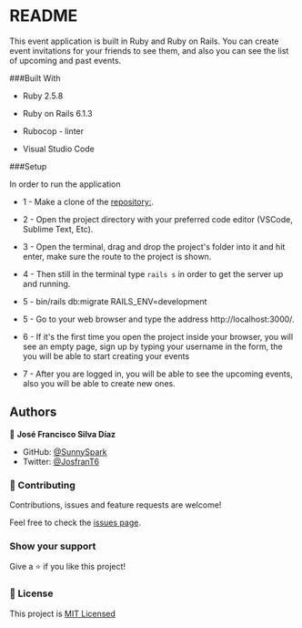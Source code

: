 # README

This event application is built in Ruby and Ruby on Rails. You can create event invitations for your friends to see them, and also you can see the list of upcoming and past events.

###Built With

* Ruby 2.5.8

* Ruby on Rails 6.1.3

* Rubocop - linter

* Visual Studio Code

  
###Setup

In order to run the application 

* 1 - Make a clone of the [repository:](https://github.com/SunnySparks/private-events).




* 2 - Open the project directory with your preferred code editor (VSCode, Sublime Text, Etc).


* 3 - Open the terminal, drag and drop the project's folder into it and hit enter, make sure the route to the project is shown.


* 4 - Then still in the terminal type `rails s` in order to get the server up and running.

* 5 - bin/rails db:migrate RAILS_ENV=development


* 5 - Go to your web browser and type the address http://localhost:3000/.


* 6 - If it's the first time you open the project inside your browser, you will see an empty page, sign up by typing your username in the form, the you will be able to start creating your events


* 7 - After you are logged in, you will be able to see the upcoming events, also you will be able to create new ones.


## Authors

👤 **José Francisco Silva Díaz**

- GitHub: [@SunnySpark](https://github.com/SunnySparks)
- Twitter: [@JosfranT6](https://twitter.com/JosFranT6)



### 🤝 Contributing

Contributions, issues and feature requests are welcome!

Feel free to check the [issues page](https://github.com/SunnySparks/private-events/issues).

### Show your support

Give a ⭐️ if you like this project!


### 📝 License


This project is [MIT Licensed](https://github.com/SunnySparks/private-events/blob/feature/LICENSE)

